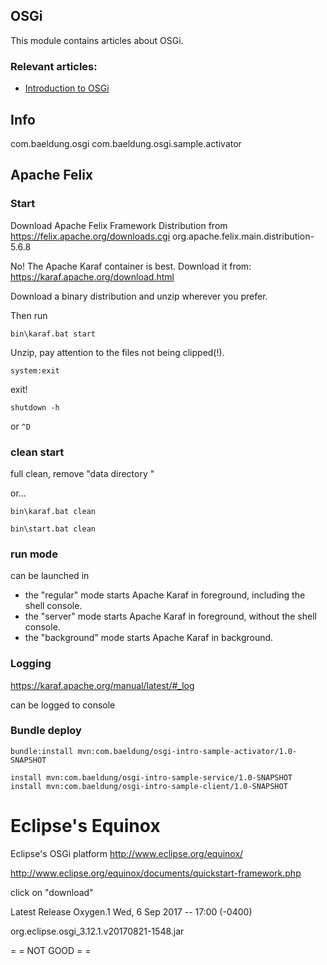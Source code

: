 ## OSGi

This module contains articles about OSGi.

### Relevant articles:
 - [Introduction to OSGi](https://www.baeldung.com/osgi)

Info
---

com.baeldung.osgi
com.baeldung.osgi.sample.activator

Apache Felix
---


### Start

Download Apache Felix Framework Distribution
from <https://felix.apache.org/downloads.cgi>
org.apache.felix.main.distribution-5.6.8

No! The Apache Karaf container is best.
Download it from: <https://karaf.apache.org/download.html>

Download a binary distribution and unzip wherever you prefer.

Then run

    bin\karaf.bat start


Unzip, pay attention to the files not being clipped(!).

    system:exit

exit!

    shutdown -h

or `^D`

### clean start

full clean, remove "data directory "

or...

    bin\karaf.bat clean

    bin\start.bat clean

### run mode

can be launched in

- the "regular" mode starts Apache Karaf in foreground, including the shell console.
- the "server" mode starts Apache Karaf in foreground, without the shell console.
- the "background" mode starts Apache Karaf in background.

### Logging

https://karaf.apache.org/manual/latest/#_log

can be logged to console


### Bundle deploy

    bundle:install mvn:com.baeldung/osgi-intro-sample-activator/1.0-SNAPSHOT

    install mvn:com.baeldung/osgi-intro-sample-service/1.0-SNAPSHOT
    install mvn:com.baeldung/osgi-intro-sample-client/1.0-SNAPSHOT

Eclipse's Equinox
====

Eclipse's OSGi platform
http://www.eclipse.org/equinox/

http://www.eclipse.org/equinox/documents/quickstart-framework.php

click on "download"

Latest Release
Oxygen.1 	Wed, 6 Sep 2017 -- 17:00 (-0400)

org.eclipse.osgi_3.12.1.v20170821-1548.jar

 = = NOT GOOD = =
